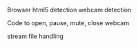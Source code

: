 
Browser html5 detection
webcam detection

Code to open, pause, mute, close webcam

stream file handling

